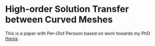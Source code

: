 # High-order Solution Transfer between Curved Meshes

This is a paper with Per-Olof Persson based on work towards my
PhD [thesis][1].

[1]: https://github.com/dhermes/phd-thesis

